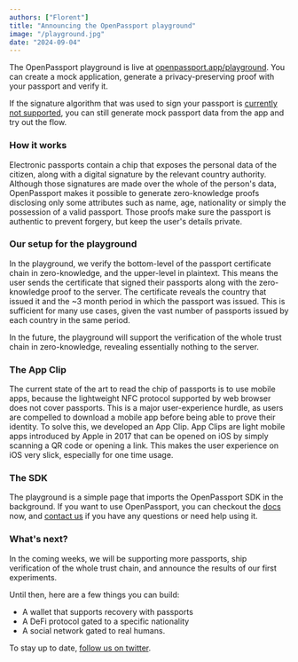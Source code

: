```yaml
---
authors: ["Florent"]
title: "Announcing the OpenPassport playground"
image: "/playground.jpg"
date: "2024-09-04"
---
```


The OpenPassport playground is live at [openpassport.app/playground](https://www.openpassport.app/playground). You can create a mock application, generate a privacy-preserving proof with your passport and verify it.

If the signature algorithm that was used to sign your passport is [currently not supported](https://map.openpassport.app/), you can still generate mock passport data from the app and try out the flow.

### How it works

Electronic passports contain a chip that exposes the personal data of the citizen, along with a digital signature by the relevant country authority. Although those signatures are made over the whole of the person's data, OpenPassport makes it possible to generate zero-knowledge proofs disclosing only some attributes such as name, age, nationality or simply the possession of a valid passport. Those proofs make sure the passport is authentic to prevent forgery, but keep the user's details private.

### Our setup for the playground

In the playground, we verify the bottom-level of the passport certificate chain in zero-knowledge, and the upper-level in plaintext. This means the user sends the certificate that signed their passports along with the zero-knowledge proof to the server. The certificate reveals the country that issued it and the ~3 month period in which the passport was issued. This is sufficient for many use cases, given the vast number of passports issued by each country in the same period.

In the future, the playground will support the verification of the whole trust chain in zero-knowledge, revealing essentially nothing to the server.

### The App Clip

The current state of the art to read the chip of passports is to use mobile apps, because the lightweight NFC protocol supported by web browser does not cover passports. This is a major user-experience hurdle, as users are compelled to download a mobile app before being able to prove their identity. To solve this, we developed an App Clip. App Clips are light mobile apps introduced by Apple in 2017 that can be opened on iOS by simply scanning a QR code or opening a link. This makes the user experience on iOS very slick, especially for one time usage.

### The SDK

The playground is a simple page that imports the OpenPassport SDK in the background. If you want to use OpenPassport, you can checkout the [docs](https://docs.openpassport.app/) now, and [contact us](https://t.me/FlorentTavernier) if you have any questions or need help using it.

### What's next?

In the coming weeks, we will be supporting more passports, ship verification of the whole trust chain, and announce the results of our first experiments.

Until then, here are a few things you can build:
- A wallet that supports recovery with passports
- A DeFi protocol gated to a specific nationality
- A social network gated to real humans.

To stay up to date, [follow us on twitter](https://x.com/openpassportapp).